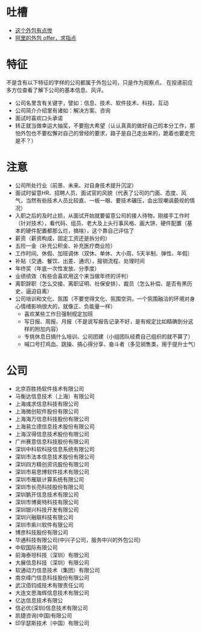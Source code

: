 # 吐槽

- [这个外包有点惨](https://www.v2ex.com/t/539018?p=1)
- [阿里的外包 offer，求指点](https://www.v2ex.com/t/539099?p=1)

# 特征
不是含有以下特征的字样的公司都属于外包公司，只是作为观察点。
在投递前应多方位查看了解下公司的基本信息、风评。

- 公司名里含有关键字，譬如：信息、技术、软件技术、科技、互动
- 公司简介介绍里有诸如：解决方案、咨询
- 面试时喜欢口头承诺
- 转正就当做幸运大抽奖，不要抱大希望（认认真真的做好自己的本分工作，那怕外包也不要松懈对自己的曾经的要求，路子是自己走出来的，跪着也要走完是不？）

# 注意

- 公司所处行业（前景、未来、对自身技术提升沉淀）
- 面试时留意HR、招聘人员、面试官的风貌（代表了公司的门面、态度、风气，当然有些技术人员比较直、一板一眼、要技术碾压，会出现嘲讽藐视的情况）
- 入职之后的及时止损，从面试开始就要留意公司的接人待物，刚接手工作时（针对技术），看代码、组员、老大及上头行事风格、画大饼、硬件配置（基本的硬件配置都那么烂，搞啥），这个靠自己评估了
- 薪资（薪资构成，固定工资还是拆分的）
- 五险一金（补充公积金、补充医疗商业险）
- 工作时间、休假、加班调休（双休、单休、大小周、5天半制、弹性、年假）
- 补贴（交通、餐饮、出差、通讯），报销流程、处理时间
- 年终奖（年底一次性发放、分季度）
- 业绩绩效（有些会喜欢用这个来当做年终的评判）
- 离职辞职（怎么交接、离职证明、社保安排）、裁员（怎么补偿、是否有黑历史，逼迫自离）
- 公司培训和文化、氛围（不要觉得文化、氛围空洞，一个氛围融洽的环境对身心情绪影响很大的，就像正、负能量一样）
  - 喜欢某些工作日强制规定加班
  - 写日报、周报、月报（不是说写报告记录不好，是有规定比如精确到分这样的附加内容）
  - 专挑休息日搞什么培训、公司团建（小组团队经费自己组织的就不算了）
  - 喊口号打鸡血、跳操、搞心得分享、奋斗者（多见销售类，用于提升士气）

# 公司

- 北京百胜扬软件技术有限公司
- 马衡达信息技术（上海）有限公司
- 上海彧求信息科技有限公司
- 上海微创软件股份有限公司
- 上海海万信息科技股份有限公司
- 上海易立德信息技术股份有限公司
- 上海汉得信息技术股份有限公司
- 广州赛意信息科技股份有限公司
- 深圳中科软科技信息系统有限公司
- 深圳市法本信息技术股份有限公司
- 深圳四方精创资讯股份有限公司
- 深圳市易思博软件技术有限公司
- 深圳市雁联计算系统有限公司
- 深圳市长亮科技股份有限公司
- 深圳鹏开信息技术有限公司
- 深圳市博奥特科技有限公司
- 深圳银兴科技开发有限公司
- 深圳兴融联科技有限公司
- 深圳市紫川软件有限公司
- 博彦科技股份有限公司
- 华通科技有限公司(中兴子公司，服务中兴的外包公司)
- 中软国际有限公司
- 前海泰坦科技（深圳）有限公司
- 大展信息科技（深圳）有限公司
- 软通动力信息技术（集团）有限公司
- 南京绛门信息科技股份有限公司
- 武汉佰钧成技术有限责任公司
- 大连文思海辉信息技术有限公司
- 亿达信息技术有限公
- 信必优(深圳)信息技术有限公司
- 凯捷咨询(中国)有限公司
- 印孚瑟斯技术（中国）有限公司
